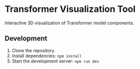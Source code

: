 # Transformer Visualization Tool

Interactive 3D visualization of Transformer model components.

## Development

1. Clone the repository.
2. Install dependencies: `npm install`
3. Start the development server: `npm run dev`
